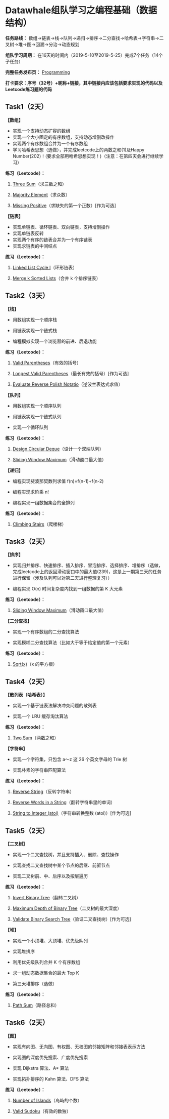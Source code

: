 # Datawhale组队学习之编程基础（数据结构）

**任务路线：** 数组->链表->栈->队列->递归->排序->二分查找->哈希表->字符串->二叉树->堆->图->回溯->分治->动态规划

**组队学习周期：** 在16天的时间内（2019-5-10至2019-5-25）完成7个任务（14个子任务）

**完整任务发布页：** [Programming](https://github.com/datawhalechina/Programming)

**打卡要求：序号（32号）+昵称+链接，其中链接内应该包括要求实现的代码以及Leetcode练习题的代码**

## Task1（2天）

**【数组】**

 - 实现一个支持动态扩容的数组
 - 实现一个大小固定的有序数组，支持动态增删改操作
 - 实现两个有序数组合并为一个有序数组
 - 学习哈希表思想（选做），并完成leetcode上的两数之和(1)及Happy Number(202)！(要求全部用哈希思想实现！)（注意：在第四天会进行继续学习）

**练习（Leetcode）：**

1. [Three Sum](https://leetcode-cn.com/problems/3sum/)（求三数之和）

2. [Majority Element](https://leetcode-cn.com/problems/majority-element/)（求众数）

3. [Missing Positive](https://leetcode-cn.com/problems/first-missing-positive/)（求缺失的第一个正数）[作为可选]

**【链表】**

 - 实现单链表、循环链表、双向链表，支持增删操作
 - 实现单链表反转
 - 实现两个有序的链表合并为一个有序链表
 - 实现求链表的中间结点

**练习（Leetcode）：**

1. [Linked List Cycle I](https://leetcode-cn.com/problems/linked-list-cycle/)（环形链表）

2. [Merge k Sorted Lists](https://leetcode-cn.com/problems/merge-k-sorted-lists/)（合并 k 个排序链表）

## Task2（3天）

**【栈】**

 - 用数组实现一个顺序栈

 - 用链表实现一个链式栈

 - 编程模拟实现一个浏览器的前进、后退功能

**练习（Leetcode）：**

1. [Valid Parentheses](https://leetcode-cn.com/problems/valid-parentheses/)（有效的括号）

2. [Longest Valid Parentheses](https://leetcode-cn.com/problems/longest-valid-parentheses/)（最长有效的括号）[作为可选]

3. [Evaluate Reverse Polish Notatio](https://leetcode-cn.com/problems/evaluate-reverse-polish-notation/)（逆波兰表达式求值）

**【队列】**

 - 用数组实现一个顺序队列

 - 用链表实现一个链式队列

 - 实现一个循环队列

**练习（Leetcode）：**

1. [Design Circular Deque](https://leetcode-cn.com/problems/design-circular-deque/)（设计一个双端队列）

2. [Sliding Window Maximum](https://leetcode-cn.com/problems/sliding-window-maximum/)（滑动窗口最大值）

**【递归】**

 - 编程实现斐波那契数列求值 f(n)=f(n-1)+f(n-2)

 - 编程实现求阶乘 n!

 - 编程实现一组数据集合的全排列

**练习（Leetcode）：**

1. [Climbing Stairs](https://leetcode-cn.com/problems/climbing-stairs/)（爬楼梯）

## Task3（2天）

**【排序】**

 - 实现归并排序、快速排序、插入排序、冒泡排序、选择排序、堆排序（选做，完成leetcode上的返回滑动窗口中的最大值(239)，这是上一期第三天的任务进行保留（涉及队列可以对第二天进行整理复习））

 - 编程实现 O(n) 时间复杂度内找到一组数据的第 K 大元素

**练习（Leetcode）：**

1. [Sliding Window Maximum](https://leetcode-cn.com/problems/sliding-window-maximum/)（滑动窗口最大值）

**【二分查找】**

 - 实现一个有序数组的二分查找算法

 - 实现模糊二分查找算法（比如大于等于给定值的第一个元素）

**练习（Leetcode）：**

1. [Sqrt(x)](https://leetcode-cn.com/problems/sqrtx/)（x 的平方根）

## Task4（2天）

**【散列表（哈希表）】**

 - 实现一个基于链表法解决冲突问题的散列表

 - 实现一个 LRU 缓存淘汰算法

**练习（Leetcode）：**

1. [Two Sum](https://leetcode-cn.com/problems/two-sum/)（两数之和）

**【字符串】**

 - 实现一个字符集，只包含 a～z 这 26 个英文字母的 Trie 树

 - 实现朴素的字符串匹配算法

**练习（Leetcode）：**

1. [Reverse String](https://leetcode-cn.com/problems/reverse-string/)（反转字符串）

2. [Reverse Words in a String](https://leetcode-cn.com/problems/reverse-words-in-a-string/)（翻转字符串里的单词）

3. [String to Integer (atoi)](https://leetcode-cn.com/problems/string-to-integer-atoi/)（字符串转换整数 (atoi)）[作为可选]

## Task5（2天）

**【二叉树】**

 - 实现一个二叉查找树，并且支持插入、删除、查找操作

 - 实现查找二叉查找树中某个节点的后继、前驱节点

 - 实现二叉树前、中、后序以及按层遍历

**练习（Leetcode）：**

1. [Invert Binary Tree](https://leetcode-cn.com/problems/invert-binary-tree/)（翻转二叉树）

2. [Maximum Depth of Binary Tree](https://leetcode-cn.com/problems/maximum-depth-of-binary-tree/)（二叉树的最大深度）

3. [Validate Binary Search Tree](https://leetcode-cn.com/problems/validate-binary-search-tree/)（验证二叉查找树）[作为可选]

**【堆】**

 - 实现一个小顶堆、大顶堆、优先级队列

 - 实现堆排序

 - 利用优先级队列合并 K 个有序数组

 - 求一组动态数据集合的最大 Top K

 - 第三天堆排序（选做）

**练习（Leetcode）：**

1. [Path Sum](https://leetcode-cn.com/problems/path-sum/)（路径总和）

## Task6（2天）

**【图】**

 - 实现有向图、无向图、有权图、无权图的邻接矩阵和邻接表表示方法

 - 实现图的深度优先搜索、广度优先搜索

 - 实现 Dijkstra 算法、A* 算法

 - 实现拓扑排序的 Kahn 算法、DFS 算法

**练习（Leetcode）：**

1. [Number of Islands](https://leetcode-cn.com/problems/number-of-islands/description/)（岛屿的个数）

2. [Valid Sudoku](https://leetcode-cn.com/problems/valid-sudoku/)（有效的数独）
